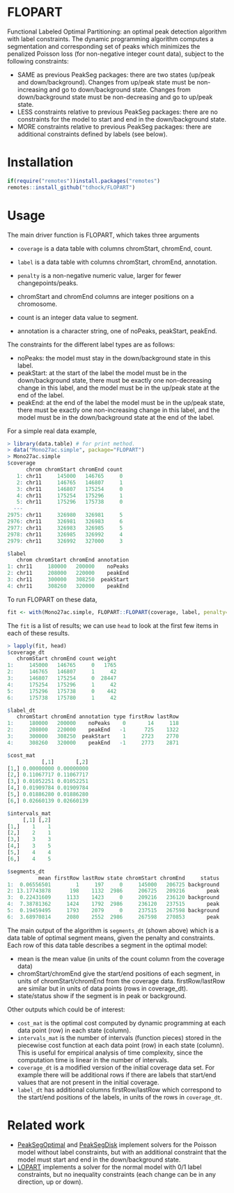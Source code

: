 # FLOPART 

Functional Labeled Optimal Partitioning: an optimal peak detection
algorithm with label constraints. The dynamic programming algorithm
computes a segmentation and corresponding set of peaks which minimizes
the penalized Poisson loss (for non-negative integer count data),
subject to the following constraints:

* SAME as previous PeakSeg packages: there are two states (up/peak and
  down/background). Changes from up/peak state must be non-increasing
  and go to down/background state. Changes from down/background state
  must be non-decreasing and go to up/peak state.
* LESS constraints relative to previous PeakSeg packages: there are no
  constraints for the model to start and end in the down/background
  state.
* MORE constraints relative to previous PeakSeg packages: there are
  additional constraints defined by labels (see below).

# Installation

```r
if(require("remotes"))install.packages("remotes")
remotes::install_github("tdhock/FLOPART")
```

# Usage

The main driver function is FLOPART, which takes three arguments
* `coverage` is a data table with columns chromStart, chromEnd, count.
* `label` is a data table with columns chromStart, chromEnd, annotation.
* `penalty` is a non-negative numeric value, larger for fewer changepoints/peaks.

* chromStart and chromEnd columns are integer positions on a chromosome. 
* count is an integer data value to segment.
* annotation is a character string, one of noPeaks, peakStart, peakEnd.

The constraints for the different label types are as follows: 

* noPeaks: the model must stay in the down/background state in this label.
* peakStart: at the start of the label the model must be in the
  down/background state, there must be exactly one non-decreasing
  change in this label, and the model must be in the up/peak state at
  the end of the label.
* peakEnd: at the end of the label the model must be in the up/peak
  state, there must be exactly one non-increasing change in this
  label, and the model must be in the down/background state at the end
  of the label.
  
For a simple real data example, 

```r
> library(data.table) # for print method.
> data("Mono27ac.simple", package="FLOPART")
> Mono27ac.simple
$coverage
      chrom chromStart chromEnd count
   1: chr11     145000   146765     0
   2: chr11     146765   146807     1
   3: chr11     146807   175254     0
   4: chr11     175254   175296     1
   5: chr11     175296   175738     0
  ---                                
2975: chr11     326980   326981     5
2976: chr11     326981   326983     6
2977: chr11     326983   326985     5
2978: chr11     326985   326992     4
2979: chr11     326992   327000     3

$label
   chrom chromStart chromEnd annotation
1: chr11     180000   200000    noPeaks
2: chr11     208000   220000    peakEnd
3: chr11     300000   308250  peakStart
4: chr11     308260   320000    peakEnd
```

To run FLOPART on these data,

```r
fit <- with(Mono27ac.simple, FLOPART::FLOPART(coverage, label, penalty=1400))
```

The `fit` is a list of results; we can use `head` to look at the first
few items in each of these results.

```r
> lapply(fit, head)
$coverage_dt
   chromStart chromEnd count weight
1:     145000   146765     0   1765
2:     146765   146807     1     42
3:     146807   175254     0  28447
4:     175254   175296     1     42
5:     175296   175738     0    442
6:     175738   175780     1     42

$label_dt
   chromStart chromEnd annotation type firstRow lastRow
1:     180000   200000    noPeaks    0       14     118
2:     208000   220000    peakEnd   -1      725    1322
3:     300000   308250  peakStart    1     2723    2770
4:     308260   320000    peakEnd   -1     2773    2871

$cost_mat
           [,1]       [,2]
[1,] 0.00000000 0.00000000
[2,] 0.11067717 0.11067717
[3,] 0.01052251 0.01052251
[4,] 0.01909784 0.01909784
[5,] 0.01886280 0.01886280
[6,] 0.02660139 0.02660139

$intervals_mat
     [,1] [,2]
[1,]    1    1
[2,]    2    1
[3,]    3    3
[4,]    3    5
[5,]    4    4
[6,]    4    5

$segments_dt
          mean firstRow lastRow state chromStart chromEnd     status
1:  0.06556501        1     197     0     145000   206725 background
2: 13.17743878      198    1132  2986     206725   209216       peak
3:  0.22431609     1133    1423     0     209216   236120 background
4:  7.38781362     1424    1792  2986     236120   237515       peak
5:  0.19459495     1793    2079     0     237515   267598 background
6:  3.68970814     2080    2552  2986     267598   270853       peak
```

The main output of the algorithm is `segments_dt` (shown above) which
is a data table of optimal segment means, given the penalty and
constraints. Each row of this data table describes a segment in the
optimal model:

* mean is the mean value (in units of the count column from the coverage data)
* chromStart/chromEnd give the start/end positions of each segment, in
  units of chromStart/chromEnd from the coverage
  data. firstRow/lastRow are similar but in units of data points (rows
  in coverage_dt).
* state/status show if the segment is in peak or background.

Other outputs which could be of interest:

* `cost_mat` is the optimal cost computed by dynamic programming at
  each data point (row) in each state (column).
* `intervals_mat` is the number of intervals (function pieces) stored
  in the piecewise cost function at each data point (row) in each
  state (column). This is useful for empirical analysis of time
  complexity, since the computation time is linear in the number of
  intervals.
* `coverage_dt` is a modified version of the initial coverage data
  set. For example there will be additional rows if there are labels
  that start/end values that are not present in the initial coverage.
* `label_dt` has additional columns firstRow/lastRow which correspond
  to the start/end positions of the labels, in units of the rows in
  `coverage_dt`.

# Related work

* [PeakSegOptimal](https://github.com/tdhock/PeakSegOptimal) and
  [PeakSegDisk](https://github.com/tdhock/PeakSegDisk) implement
  solvers for the Poisson model without label constraints, but with an
  additional constraint that the model must start and end in the
  down/background state.
* [LOPART](https://github.com/tdhock/LOPART) implements a solver for
  the normal model with 0/1 label constraints, but no inequality
  constraints (each change can be in any direction, up or down).
